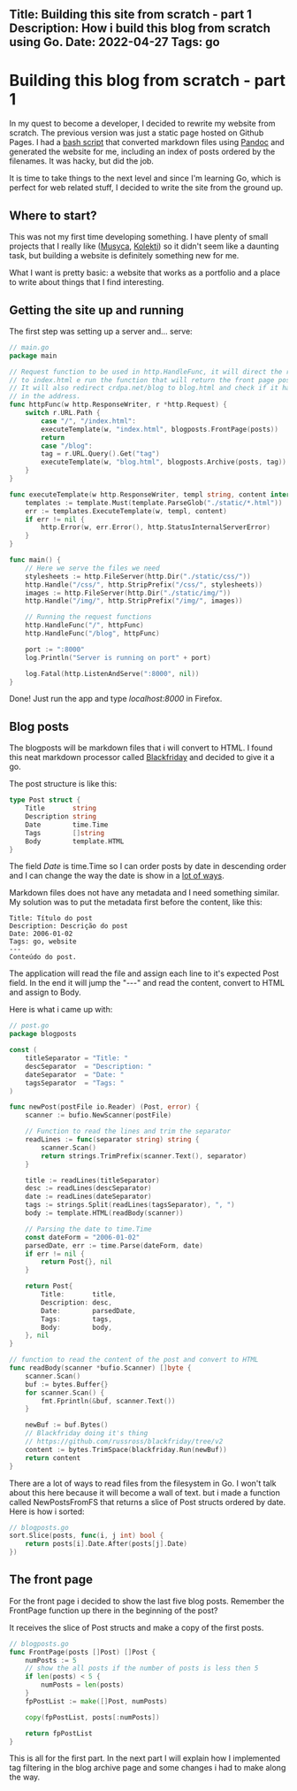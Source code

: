 Title: Building this site from scratch - part 1
Description: How i build this blog from scratch using Go.
Date: 2022-04-27
Tags: go
---
# Building this blog from scratch - part 1

In my quest to become a developer, I decided to rewrite my website from scratch. The previous version was just a static page hosted on Github Pages. I had a [bash script](https://github.com/crdpa/bsg) that converted markdown files using [Pandoc](https://pandoc.org/) and generated the website for me, including an index of posts ordered by the filenames. It was hacky, but did the job.

It is time to take things to the next level and since I'm learning Go, which is perfect for web related stuff, I decided to write the site from the ground up.

## Where to start?

This was not my first time developing something. I have plenty of small projects that I really like ([Musyca](https://github.com/crdpa/musyca), [Kolekti](https://github.com/crdpa/kolekti)) so it didn't seem like a daunting task, but building a website is definitely something new for me.

What I want is pretty basic: a website that works as a portfolio and a place to write about things that I find interesting.

## Getting the site up and running

The first step was setting up a server and... serve:

```go
// main.go
package main

// Request function to be used in http.HandleFunc, it will direct the root address
// to index.html e run the function that will return the front page posts.
// It will also redirect crdpa.net/blog to blog.html and check if it has a tag (?tag=)
// in the address.
func httpFunc(w http.ResponseWriter, r *http.Request) {
	switch r.URL.Path {
		case "/", "/index.html":
		executeTemplate(w, "index.html", blogposts.FrontPage(posts))
		return
		case "/blog":
		tag = r.URL.Query().Get("tag")
		executeTemplate(w, "blog.html", blogposts.Archive(posts, tag))
	}
}

func executeTemplate(w http.ResponseWriter, templ string, content interface{}) {
	templates := template.Must(template.ParseGlob("./static/*.html"))
	err := templates.ExecuteTemplate(w, templ, content)
	if err != nil {
		http.Error(w, err.Error(), http.StatusInternalServerError)
	}
}

func main() {
	// Here we serve the files we need
	stylesheets := http.FileServer(http.Dir("./static/css/"))
	http.Handle("/css/", http.StripPrefix("/css/", stylesheets))
	images := http.FileServer(http.Dir("./static/img/"))
	http.Handle("/img/", http.StripPrefix("/img/", images))

	// Running the request functions
	http.HandleFunc("/", httpFunc)
	http.HandleFunc("/blog", httpFunc)

	port := ":8000"
	log.Println("Server is running on port" + port)

	log.Fatal(http.ListenAndServe(":8000", nil))
}
```

Done! Just run the app and type *localhost:8000* in Firefox.

## Blog posts

The blogposts will be markdown files that i will convert to HTML. I found this neat markdown processor called [Blackfriday](https://github.com/russross/blackfriday/tree/v2) and decided to give it a go.

The post structure is like this:

```go
type Post struct {
    Title       string
    Description string
    Date        time.Time
    Tags        []string
    Body        template.HTML
}
```

The field *Date* is time.Time so I can order posts by date in descending order and I can change the way the date is show in a [lot of ways](https://yourbasic.org/golang/format-parse-string-time-date-example/).

Markdown files does not have any metadata and I need something similar. My solution was to put the metadata first before the content, like this:

```
Title: Título do post
Description: Descrição do post
Date: 2006-01-02
Tags: go, website
---
Conteúdo do post.
```

The application will read the file and assign each line to it's expected Post field. In the end it will jump the "---" and read the content, convert to HTML and assign to Body.

Here is what i came up with:

```go
// post.go
package blogposts

const (
	titleSeparator = "Title: "
	descSeparator  = "Description: "
	dateSeparator  = "Date: "
	tagsSeparator  = "Tags: "
)

func newPost(postFile io.Reader) (Post, error) {
	scanner := bufio.NewScanner(postFile)

	// Function to read the lines and trim the separator
	readLines := func(separator string) string {
		scanner.Scan()
		return strings.TrimPrefix(scanner.Text(), separator)
	}

	title := readLines(titleSeparator)
	desc := readLines(descSeparator)
	date := readLines(dateSeparator)
	tags := strings.Split(readLines(tagsSeparator), ", ")
	body := template.HTML(readBody(scanner))

	// Parsing the date to time.Time
	const dateForm = "2006-01-02"
	parsedDate, err := time.Parse(dateForm, date)
	if err != nil {
		return Post{}, nil
	}

	return Post{
		Title:       title,
		Description: desc,
		Date:        parsedDate,
		Tags:        tags,
		Body:        body,
	}, nil
}

// function to read the content of the post and convert to HTML
func readBody(scanner *bufio.Scanner) []byte {
	scanner.Scan()
	buf := bytes.Buffer{}
	for scanner.Scan() {
		fmt.Fprintln(&buf, scanner.Text())
	}

	newBuf := buf.Bytes()
	// Blackfriday doing it's thing
	// https://github.com/russross/blackfriday/tree/v2
	content := bytes.TrimSpace(blackfriday.Run(newBuf))
	return content
}
```
There are a lot of ways to read files from the filesystem in Go. I won't talk about this here because it will become a wall of text. but i made a function called NewPostsFromFS that returns a slice of Post structs ordered by date. Here is how i sorted:

```go
// blogposts.go
sort.Slice(posts, func(i, j int) bool {
	return posts[i].Date.After(posts[j].Date)
})
```

## The front page

For the front page i decided to show the last five blog posts. Remember the FrontPage function up there in the beginning of the post?

It receives the slice of Post structs and make a copy of the first posts.

```go
// blogposts.go
func FrontPage(posts []Post) []Post {
	numPosts := 5
	// show the all posts if the number of posts is less then 5
	if len(posts) < 5 {
		numPosts = len(posts)
	}
	fpPostList := make([]Post, numPosts)

	copy(fpPostList, posts[:numPosts])

	return fpPostList
}
```

This is all for the first part. In the next part I will explain how I implemented tag filtering in the blog archive page and some changes i had to make along the way.
